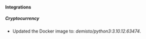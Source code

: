 #### Integrations
##### Cryptocurrency
- Updated the Docker image to: *demisto/python3:3.10.12.63474*.
